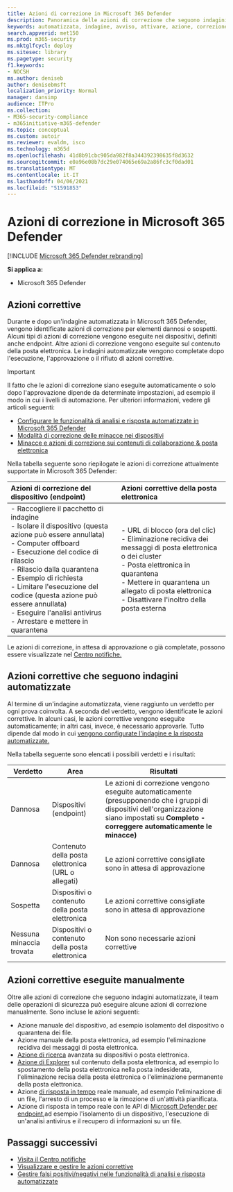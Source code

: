 ```yaml
---
title: Azioni di correzione in Microsoft 365 Defender
description: Panoramica delle azioni di correzione che seguono indagini automatizzate in Microsoft 365 Defender
keywords: automatizzata, indagine, avviso, attivare, azione, correzione
search.appverid: met150
ms.prod: m365-security
ms.mktglfcycl: deploy
ms.sitesec: library
ms.pagetype: security
f1.keywords:
- NOCSH
ms.author: deniseb
author: denisebmsft
localization_priority: Normal
manager: dansimp
audience: ITPro
ms.collection:
- M365-security-compliance
- m365initiative-m365-defender
ms.topic: conceptual
ms.custom: autoir
ms.reviewer: evaldm, isco
ms.technology: m365d
ms.openlocfilehash: 41d8b91cbc905da982f8a344392398635f8d3632
ms.sourcegitcommit: e0a96e08b7dc29e074065e69a2a86fc3cf0dad01
ms.translationtype: MT
ms.contentlocale: it-IT
ms.lasthandoff: 04/06/2021
ms.locfileid: "51591853"
---
```

# <a name="remediation-actions-in-microsoft-365-defender"></a>Azioni di correzione in Microsoft 365 Defender

[!INCLUDE [Microsoft 365 Defender rebranding](../includes/microsoft-defender.md)]


**Si applica a:**
- Microsoft 365 Defender

## <a name="remediation-actions"></a>Azioni correttive

Durante e dopo un'indagine automatizzata in Microsoft 365 Defender, vengono identificate azioni di correzione per elementi dannosi o sospetti. Alcuni tipi di azioni di correzione vengono eseguite nei dispositivi, definiti anche endpoint. Altre azioni di correzione vengono eseguite sul contenuto della posta elettronica. Le indagini automatizzate vengono completate dopo l'esecuzione, l'approvazione o il rifiuto di azioni correttive.

> [!IMPORTANT]
> Il fatto che le azioni di correzione siano eseguite automaticamente o solo dopo l'approvazione dipende da determinate impostazioni, ad esempio il modo in cui i livelli di automazione. Per ulteriori informazioni, vedere gli articoli seguenti:
> - [Configurare le funzionalità di analisi e risposta automatizzate in Microsoft 365 Defender](m365d-configure-auto-investigation-response.md)
> - [Modalità di correzione delle minacce nei dispositivi](../defender-endpoint/automated-investigations.md)
> - [Minacce e azioni di correzione sui contenuti di collaborazione & posta elettronica](../office-365-security/air-remediation-actions.md#threats-and-remediation-actions)

Nella tabella seguente sono riepilogate le azioni di correzione attualmente supportate in Microsoft 365 Defender: 

|Azioni di correzione del dispositivo (endpoint)  |Azioni correttive della posta elettronica  |
|:---------|:---------|
|- Raccogliere il pacchetto di indagine <br/>- Isolare il dispositivo (questa azione può essere annullata)<br/>- Computer offboard <br/>- Esecuzione del codice di rilascio <br/>- Rilascio dalla quarantena <br/>- Esempio di richiesta <br/>- Limitare l'esecuzione del codice (questa azione può essere annullata) <br/>- Eseguire l'analisi antivirus <br/>- Arrestare e mettere in quarantena      |- URL di blocco (ora del clic)<br/>- Eliminazione recidiva dei messaggi di posta elettronica o dei cluster<br/>- Posta elettronica in quarantena<br/>- Mettere in quarantena un allegato di posta elettronica<br/>- Disattivare l'inoltro della posta esterna          |

Le azioni di correzione, in attesa di approvazione o già completate, possono essere visualizzate nel [Centro notifiche.](m365d-action-center.md)

## <a name="remediation-actions-that-follow-automated-investigations"></a>Azioni correttive che seguono indagini automatizzate

Al termine di un'indagine automatizzata, viene raggiunto un verdetto per ogni prova coinvolta. A seconda del verdetto, vengono identificate le azioni correttive. In alcuni casi, le azioni correttive vengono eseguite automaticamente; in altri casi, invece, è necessario approvarle. Tutto dipende dal modo in cui [vengono configurate l'indagine e la risposta automatizzate.](m365d-configure-auto-investigation-response.md)

Nella tabella seguente sono elencati i possibili verdetti e i risultati:

| Verdetto    | Area    | Risultati|
|------|------|------|
| Dannosa    | Dispositivi (endpoint)    | Le azioni di correzione vengono eseguite automaticamente [](m365d-configure-auto-investigation-response.md#review-or-change-the-automation-level-for-device-groups) (presupponendo che i gruppi di dispositivi dell'organizzazione siano impostati su **Completo - correggere automaticamente le minacce)**|
| Dannosa    | Contenuto della posta elettronica (URL o allegati) | Le azioni correttive consigliate sono in attesa di approvazione|
| Sospetta    | Dispositivi o contenuto della posta elettronica | Le azioni correttive consigliate sono in attesa di approvazione|
| Nessuna minaccia trovata    | Dispositivi o contenuto della posta elettronica    | Non sono necessarie azioni correttive|


## <a name="remediation-actions-that-are-taken-manually"></a>Azioni correttive eseguite manualmente

Oltre alle azioni di correzione che seguono indagini automatizzate, il team delle operazioni di sicurezza può eseguire alcune azioni di correzione manualmente. Sono incluse le azioni seguenti:

- Azione manuale del dispositivo, ad esempio isolamento del dispositivo o quarantena dei file.
- Azione manuale della posta elettronica, ad esempio l'eliminazione recidiva dei messaggi di posta elettronica. 
- [Azione di ricerca](../defender-endpoint/advanced-hunting-overview.md) avanzata su dispositivi o posta elettronica.
- [Azione di Explorer](../office-365-security/threat-explorer.md) sul contenuto della posta elettronica, ad esempio lo spostamento della posta elettronica nella posta indesiderata, l'eliminazione recisa della posta elettronica o l'eliminazione permanente della posta elettronica.
- Azione [di risposta in tempo](https://docs.microsoft.com/windows/security/threat-protection/microsoft-defender-atp/live-response) reale manuale, ad esempio l'eliminazione di un file, l'arresto di un processo e la rimozione di un'attività pianificata.
- Azione di risposta in tempo reale con le API di [Microsoft Defender per endpoint,](../defender-endpoint/management-apis.md#microsoft-defender-for-endpoint-apis)ad esempio l'isolamento di un dispositivo, l'esecuzione di un'analisi antivirus e il recupero di informazioni su un file. 

## <a name="next-steps"></a>Passaggi successivi

- [Visita il Centro notifiche](m365d-action-center.md)
- [Visualizzare e gestire le azioni correttive]( m365d-autoir-actions.md)
- [Gestire falsi positivi/negativi nelle funzionalità di analisi e risposta automatizzate](m365d-autoir-report-false-positives-negatives.md)
